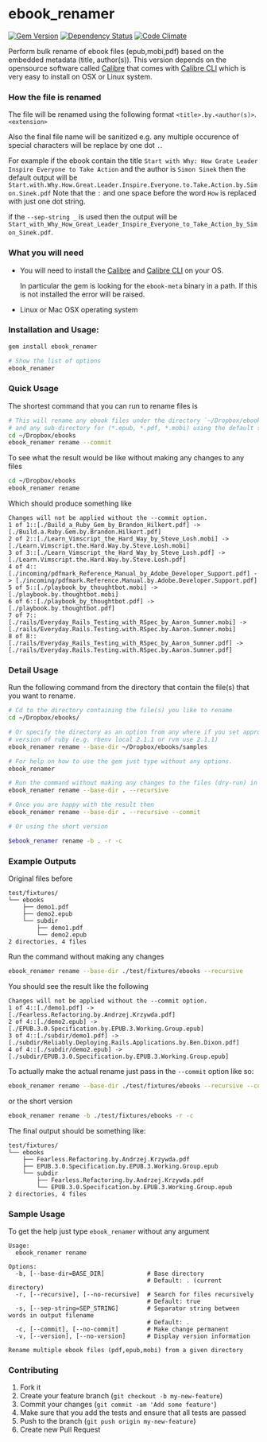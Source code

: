 ebook_renamer
=============

[![Gem Version](https://badge.fury.io/rb/ebook_renamer.svg)][gem]
[![Dependency Status](https://gemnasium.com/agilecreativity/ebook_renamer.png)][gemnasium]
[![Code Climate](https://codeclimate.com/github/agilecreativity/ebook_renamer.png)][codeclimate]

[gem]: http://badge.fury.io/rb/ebook_renamer
[gemnasium]: https://gemnasium.com/agilecreativity/ebook_renamer
[codeclimate]: https://codeclimate.com/github/agilecreativity/ebook_renamer

Perform bulk rename of ebook files (epub,mobi,pdf) based on the embedded metadata (title, author(s)).
This version depends on the opensource software called [Calibre][] that comes
with [Calibre CLI][] which is very easy to install on OSX or Linux system.

### How the file is renamed

The file will be renamed using the following format `<title>.by.<author(s)>`.`<extension>`

Also the final file name will be sanitized e.g. any multiple occurence of special characters will be
replace by one dot `.`.

For example if the ebook contain the title `Start with Why: How Grate Leader Inspire Everyone to Take Action`
and the author is `Simon Sinek` then the default output will be
`Start.with.Why.How.Great.Leader.Inspire.Everyone.to.Take.Action.by.Simon.Sinek.pdf`
Note that the `:` and one space before the word `How` is replaced with just one dot string.

if the `--sep-string _` is used then the output will be
`Start_with_Why_How_Great_Leader_Inspire_Everyone_to_Take_Action_by_Simon_Sinek.pdf`.

### What you will need

* You will need to install the [Calibre][] and
  [Calibre CLI][] on your OS.

  In particular the gem is looking for the `ebook-meta` binary in a path.
  If this is not installed the error will be raised.

* Linux or Mac OSX operating system

### Installation and Usage:

```sh
gem install ebook_renamer

# Show the list of options
ebook_renamer
```

### Quick Usage

The shortest command that you can run to rename files is

```sh
# This will rename any ebook files under the directory `~/Dropbox/ebooks`
# and any sub-directory for (*.epub, *.pdf, *.mobi) using the default settings
cd ~/Dropbox/ebooks
ebook_renamer rename --commit
```

To see what the result would be like without making any changes to any files

```sh
cd ~/Dropbox/ebooks
ebook_renamer rename
```
Which should produce something like

```
Changes will not be applied without the --commit option.
1 of 1::[./Build_a_Ruby_Gem_by_Brandon_Hilkert.pdf] -> [./Build.a.Ruby.Gem.by.Brandon.Hilkert.pdf]
2 of 2::[./Learn_Vimscript_the_Hard_Way_by_Steve_Losh.mobi] -> [./Learn.Vimscript.the.Hard.Way.by.Steve.Losh.mobi]
3 of 3::[./Learn_Vimscript_the_Hard_Way_by_Steve_Losh.pdf] -> [./Learn.Vimscript.the.Hard.Way.by.Steve.Losh.pdf]
4 of 4::[./incoming/pdfmark_Reference_Manual_by_Adobe_Developer_Support.pdf] -> [./incoming/pdfmark.Reference.Manual.by.Adobe.Developer.Support.pdf]
5 of 5::[./playbook_by_thoughtbot.mobi] -> [./playbook.by.thoughtbot.mobi]
6 of 6::[./playbook_by_thoughtbot.pdf] -> [./playbook.by.thoughtbot.pdf]
7 of 7::[./rails/Everyday_Rails_Testing_with_RSpec_by_Aaron_Sumner.mobi] -> [./rails/Everyday.Rails.Testing.with.RSpec.by.Aaron.Sumner.mobi]
8 of 8::[./rails/Everyday_Rails_Testing_with_RSpec_by_Aaron_Sumner.pdf] -> [./rails/Everyday.Rails.Testing.with.RSpec.by.Aaron.Sumner.pdf]
```
### Detail Usage

Run the following command from the directory that contain the file(s) that
you want to rename.

```sh
# Cd to the directory containing the file(s) you like to rename
cd ~/Dropbox/ebooks/

# Or specify the directory as an option from any where if you set appropriate
# version of ruby (e.g. rbenv local 2.1.1 or rvm use 2.1.1)
ebook_renamer rename --base-dir ~/Dropbox/ebooks/samples

# For help on how to use the gem just type without any options.
ebook_renamer

# Run the command without making any changes to the files (dry-run) in the current directory
ebook_renamer rename --base-dir . --recursive

# Once you are happy with the result then
ebook_renamer rename --base-dir . --recursive --commit

# Or using the short version

$ebook_renamer rename -b . -r -c
```

### Example Outputs

Original files before

```
test/fixtures/
└── ebooks
    ├── demo1.pdf
    ├── demo2.epub
    └── subdir
        ├── demo1.pdf
        └── demo2.epub
2 directories, 4 files
```

Run the command without making any changes

```sh
ebook_renamer rename --base-dir ./test/fixtures/ebooks --recursive
```

You should see the result like the following

```
Changes will not be applied without the --commit option.
1 of 4::[./demo1.pdf] -> [./Fearless.Refactoring.by.Andrzej.Krzywda.pdf]
2 of 4::[./demo2.epub] -> [./EPUB.3.0.Specification.by.EPUB.3.Working.Group.epub]
3 of 4::[./subdir/demo1.pdf] -> [./subdir/Reliably.Deploying.Rails.Applications.by.Ben.Dixon.pdf]
4 of 4::[./subdir/demo2.epub] -> [./subdir/EPUB.3.0.Specification.by.EPUB.3.Working.Group.epub]
```

To actually make the actual rename just pass in the `--commit` option like so:

```sh
ebook_renamer rename --base-dir ./test/fixtures/ebooks --recursive --commit
```
or the short version

```sh
ebook_renamer rename -b ./test/fixtures/ebooks -r -c
```

The final output should be something like:

```
test/fixtures/
└── ebooks
    ├── Fearless.Refactoring.by.Andrzej.Krzywda.pdf
    ├── EPUB.3.0.Specification.by.EPUB.3.Working.Group.epub
    └── subdir
        ├── Fearless.Refactoring.by.Andrzej.Krzywda.pdf
        └── EPUB.3.0.Specification.by.EPUB.3.Working.Group.epub
2 directories, 4 files
```

### Sample Usage

To get the help just type `ebook_renamer` without any argument

```
Usage:
  ebook_renamer rename

Options:
  -b, [--base-dir=BASE_DIR]            # Base directory
                                       # Default: . (current directory)
  -r, [--recursive], [--no-recursive]  # Search for files recursively
                                       # Default: true
  -s, [--sep-string=SEP_STRING]        # Separator string between words in output filename
                                       # Default: .
  -c, [--commit], [--no-commit]        # Make change permanent
  -v, [--version], [--no-version]      # Display version information

Rename multiple ebook files (pdf,epub,mobi) from a given directory
```

### Contributing

1. Fork it
2. Create your feature branch (`git checkout -b my-new-feature`)
3. Commit your changes (`git commit -am 'Add some feature'`)
4. Make sure that you add the tests and ensure that all tests are passed
5. Push to the branch (`git push origin my-new-feature`)
6. Create new Pull Request

[Calibre]: http://www.calibre-ebook.com/
[Calibre CLI]: http://manual.calibre-ebook.com/cli/cli-index.html
